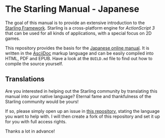 # The Starling Manual - Japanese

The goal of this manual is to provide an extensive introduction to the [Starling Framework][1].
Starling is a cross-platform engine for _ActionScript 3_ that can be used for all kinds of applications, with a special focus on 2D games.

This repository provides the basis for the [Japanese online manual][2].
It is written in the [AsciiDoc][3] markup language and can be easily compiled into HTML, PDF and EPUB.
Have a look at the `BUILD.md` file to find out how to compile the source yourself.

## Translations

Are you interested in helping out the Starling community by translating this manual into your native language?
Eternal fame and thankfulness of the Starling community would be yours!

If so, please simply open up an issue in [this repository][4], stating the language you want to help with.
I will then create a fork of this repository and set it up for you with full access rights.

Thanks a lot in advance!

[1]: http://www.starling-framework.org
[2]: http://manual.starling-framework.org/jp
[3]: http://asciidoctor.org/docs/what-is-asciidoc
[4]: https://github.com/Starling-Manual/Starling-Manual-EN
